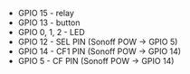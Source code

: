 * GPIO 15 - relay
* GPIO 13 - button
* GPIO 0, 1, 2 - LED
* GPIO 12 - SEL PIN (Sonoff POW -> GPIO 5)
* GPIO 14 - CF1 PIN (Sonoff POW -> GPIO 14)
* GPIO 5 - CF PIN (Sonoff POW -> GPIO 14)